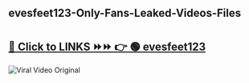 
 ## evesfeet123-Only-Fans-Leaked-Videos-Files

# <h2><a href="https://mediaupload.pro?evesfeet123">🔗 Click to LINKS ⏩⏩ 👉 🟢 evesfeet123 </a></h2>

<a href="https://mediaupload.pro?evesfeet123" rel="nofollow" data-target="animated-image.originalLink"><img src="https://i.ibb.co.com/xMMVF88/686577567.gif" alt="Viral Video Original" style="max-width: 100%; display: inline-block;" data-target="animated-image.originalImage"></a>